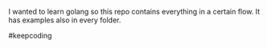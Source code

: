 I wanted to learn golang so this repo contains everything in a certain flow.
It has examples also in every folder.

#keepcoding
